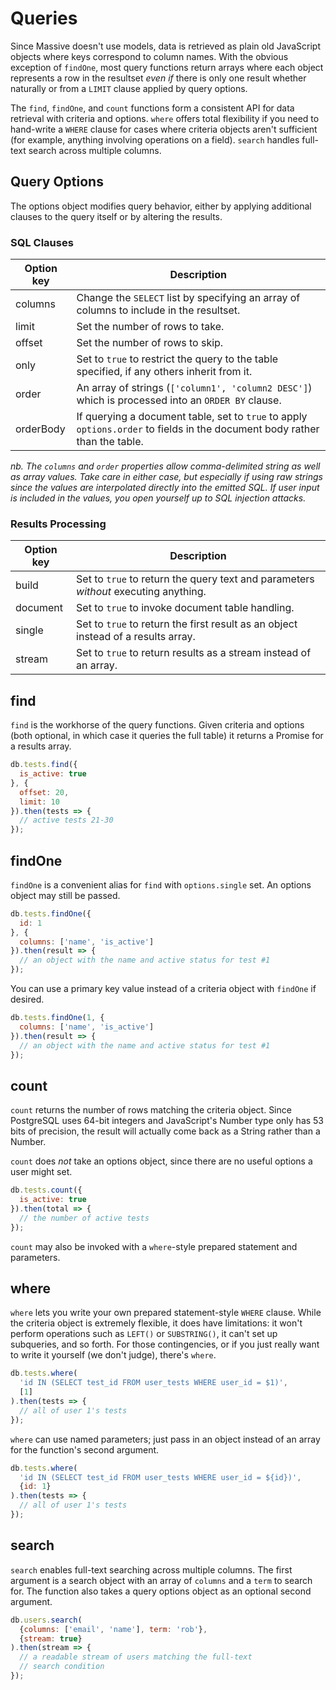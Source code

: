 # Queries

Since Massive doesn't use models, data is retrieved as plain old JavaScript objects where keys correspond to column names. With the obvious exception of `findOne`, most query functions return arrays where each object represents a row in the resultset _even if_ there is only one result whether naturally or from a `LIMIT` clause applied by query options.

The `find`, `findOne`, and `count` functions form a consistent API for data retrieval with criteria and options. `where` offers total flexibility if you need to hand-write a `WHERE` clause for cases where criteria objects aren't sufficient (for example, anything involving operations on a field). `search` handles full-text search across multiple columns.

## Query Options

The options object modifies query behavior, either by applying additional clauses to the query itself or by altering the results.

### SQL Clauses

| Option key | Description |
|------------|-------------|
| columns    | Change the `SELECT` list by specifying an array of columns to include in the resultset. |
| limit      | Set the number of rows to take. |
| offset     | Set the number of rows to skip. |
| only       | Set to `true` to restrict the query to the table specified, if any others inherit from it. |
| order      | An array of strings (`['column1', 'column2 DESC']`) which is processed into an `ORDER BY` clause. |
| orderBody  | If querying a document table, set to `true` to apply `options.order` to fields in the document body rather than the table. |

*nb. The `columns` and `order` properties allow comma-delimited string as well as array values. Take care in either case, but especially if using raw strings since the values are interpolated directly into the emitted SQL. If user input is included in the values, you open yourself up to SQL injection attacks.*

### Results Processing

| Option key | Description |
|------------|-------------|
| build      | Set to `true` to return the query text and parameters *without* executing anything. |
| document   | Set to `true` to invoke document table handling. |
| single     | Set to `true` to return the first result as an object instead of a results array. |
| stream     | Set to `true` to return results as a stream instead of an array. |

## find

`find` is the workhorse of the query functions. Given criteria and options (both optional, in which case it queries the full table) it returns a Promise for a results array.

```javascript
db.tests.find({
  is_active: true
}, {
  offset: 20,
  limit: 10
}).then(tests => {
  // active tests 21-30
});
```

## findOne

`findOne` is a convenient alias for `find` with `options.single` set. An options object may still be passed.

```javascript
db.tests.findOne({
  id: 1
}, {
  columns: ['name', 'is_active']
}).then(result => {
  // an object with the name and active status for test #1
});
```

You can use a primary key value instead of a criteria object with `findOne` if desired.

```javascript
db.tests.findOne(1, {
  columns: ['name', 'is_active']
}).then(result => {
  // an object with the name and active status for test #1
});
```

## count

`count` returns the number of rows matching the criteria object. Since PostgreSQL uses 64-bit integers and JavaScript's Number type only has 53 bits of precision, the result will actually come back as a String rather than a Number.

`count` does _not_ take an options object, since there are no useful options a user might set.

```javascript
db.tests.count({
  is_active: true
}).then(total => {
  // the number of active tests
});
```

`count` may also be invoked with a `where`-style prepared statement and parameters.

## where

`where` lets you write your own prepared statement-style `WHERE` clause. While the criteria object is extremely flexible, it does have limitations: it won't perform operations such as `LEFT()` or `SUBSTRING()`, it can't set up subqueries, and so forth. For those contingencies, or if you just really want to write it yourself (we don't judge), there's `where`.

```javascript
db.tests.where(
  'id IN (SELECT test_id FROM user_tests WHERE user_id = $1)',
  [1]
).then(tests => {
  // all of user 1's tests
});
```

`where` can use named parameters; just pass in an object instead of an array for the function's second argument.

```javascript
db.tests.where(
  'id IN (SELECT test_id FROM user_tests WHERE user_id = ${id})',
  {id: 1}
).then(tests => {
  // all of user 1's tests
});
```

## search

`search` enables full-text searching across multiple columns. The first argument is a search object with an array of `columns` and a `term` to search for. The function also takes a query options object as an optional second argument.

```javascript
db.users.search(
  {columns: ['email', 'name'], term: 'rob'},
  {stream: true}
).then(stream => {
  // a readable stream of users matching the full-text
  // search condition
});
```
